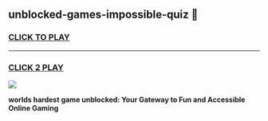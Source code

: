 
## unblocked-games-impossible-quiz 👋
<h3>
<a href="https://premium.freeplayer.one?title=unblocked-games-impossible-quiz&ref=14F">CLICK TO PLAY</a></h3>
<hr>

<h3>
<a href="https://premium.freeplayer.one?title=unblocked-games-impossible-quiz&ref=14F">CLICK 2 PLAY</a>
  
</h3>

<a href="https://premium.freeplayer.one?title=unblocked-games-impossible-quiz&ref=12F/"><img src="https://clearcache.store/games.png"></a>


**worlds hardest game unblocked: Your Gateway to Fun and Accessible Online Gaming**
